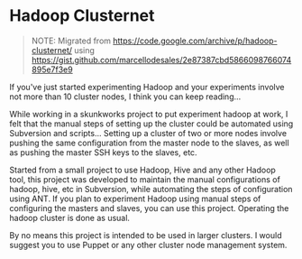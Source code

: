# Hadoop Clusternet

> NOTE: Migrated from https://code.google.com/archive/p/hadoop-clusternet/ using https://gist.github.com/marcellodesales/2e87387cbd5866098766074895e7f3e9


If you've just started experimenting Hadoop and your experiments involve not more than 10 cluster nodes, I think you can keep reading...

While working in a skunkworks project to put experiment hadoop at work, I felt that the manual steps of setting up the cluster could be automated using Subversion and scripts... Setting up a cluster of two or more nodes involve pushing the same configuration from the master node to the slaves, as well as pushing the master SSH keys to the slaves, etc.

Started from a small project to use Hadoop, Hive and any other Hadoop tool, this project was developed to maintain the manual configurations of hadoop, hive, etc in Subversion, while automating the steps of configuration using ANT. If you plan to experiment Hadoop using manual steps of configuring the masters and slaves, you can use this project. Operating the hadoop cluster is done as usual.

By no means this project is intended to be used in larger clusters. I would suggest you to use Puppet or any other cluster node management system.
